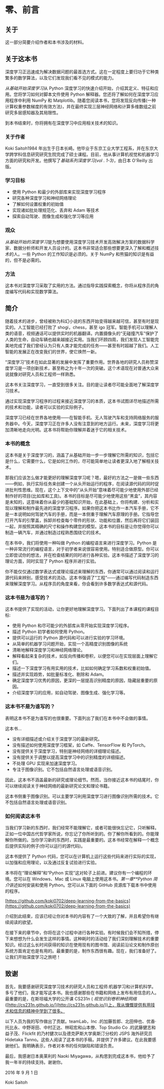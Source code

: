 

# 零、前言

## 关于

这一部分简要介绍作者和本书涉及的材料。

## 关于这本书

深度学习正迅速成为解决数据问题的最首选方式。这在一定程度上要归功于它种类繁多的数学算法，以及它们发现我们看不见的模式的能力。

*从基础开始深度学习*从 Python 深度学习的快速介绍开始，介绍其定义、特征和应用。您将学习如何对脚本文件使用 Python 解释器。您还将了解如何在深度学习应用程序中利用 NumPy 和 Matplotlib。随着您阅读本书，您将发现反向传播(一种计算权重参数梯度的有效方法)，并在最终实现三层神经网络和计算多维数组之前研究多层感知器及其局限性。

到本书结束时，你将拥有在深度学习中应用相关技术的知识。

### 关于作者

Koki Saitoh1984 年出生于日本长崎。他毕业于东京工业大学工程系，并在东京大学跨学科信息研究研究生院完成了硕士课程。目前，他从事计算机视觉和机器学习方面的研究和开发。他撰写了*基础系列深度学习(vol . 1-3)*，由日本 O'Reilly 出版。

### 学习目标

*   使用 Python 和最少的外部库来实现深度学习程序
*   研究各种深度学习和神经网络理论
*   了解如何设置权重的初始值
*   实现诸如批处理规范化、丢弃和 Adam 等技术
*   探索自动驾驶、图像生成和强化学习等应用

### 观众

*从基础开始的深度学习*是为想要使用深度学习技术开发高效解决方案的数据科学家、数据分析师和开发人员设计的。这本书非常适合那些想要更深入了解和概述技术的人。一些 Python 的工作知识是必须的。关于 NumPy 和熊猫的知识是有益的，但不是必需的。

### 方法

这本书对深度学习采取了实用的方法。通过指导实践探索概念，你将从程序员的角度编写代码和实现数学算法。



## 简介

随着技术的进步，曾经被称为科幻小说的东西开始变得越来越可信，甚至有时是现实的。人工智能已经打败了 shogi，chess，甚至 igo 冠军。智能手机可以理解人类的语音，视频通话可以提供实时的机器翻译。内置摄像头的“无碰撞汽车”保护了人类的生命，自动车辆也越来越接近实用。当我们环顾四周，我们发现人工智能完美地完成了我们曾经认为只有人类才能完成的任务——甚至有时超越了我们。人工智能的发展正在改变我们的世界，使它焕然一新。

“深度学习”技术在如此显著的发展中发挥了重要作用。世界各地的研究人员称赞深度学习是一项创新技术，甚至称之为十年一次的突破。这个术语现在对普通大众来说就像对研究人员和工程师一样熟悉。

这本书关注深度学习，一直受到很多关注。目的是让读者尽可能全面地了解深度学习技术。

通过实现深度学习程序的过程来接近深度学习的本质，这本书试图详尽地描述所需的技术和功能，读者可以实验的实际例子。

深度学习已经在世界各地使用——在智能手机、无人驾驶汽车和支持网络服务的服务器中。今天，深度学习正在许多人没有注意到的地方运行。未来，深度学习将更加清晰地走向光明。这本书将帮助你理解并着迷于它的相关技术。

### 本书的概念

这本书是关于深度学习的，涵盖了从基础开始一步一步理解它所需的知识，包括它是什么，它需要什么，它是如何工作的，尽可能简单地让读者更深入地了解相关技术。

那我们应该怎么做才能更好的理解深度学习呢？嗯，最好的方法之一是做一些东西——例如，执行实际任务来创建一个从头开始运行的程序，在阅读源代码的同时促进批判性思维。现在，这个上下文中的“从头开始”意味着尽可能少地使用外部已经制作好的项目(比如库和工具)。本书的目标是尽可能少地使用这些“黑盒”，其内容是未知的，这意味着你从最少的基础知识开始，在此基础上，你将构建、分析和实现以理解和制作最先进的深度学习程序。如果你把这本书比作一本汽车手册，它不是一本说明如何驾驶汽车的手册，而是一本侧重于理解汽车原理的手册。它指导您打开汽车的引擎盖，拆卸并检查每个零件的形状、功能和位置，然后再将它们装回一起，并按照其精确的尺寸和操作构建您的模型。这本书的目标是让你觉得你可以制造一辆汽车，并通过制造过程熟悉围绕它的技术。

在本书中，我们将使用一种叫做 Python 的编程语言来进行深度学习。Python 是一种非常流行的编程语言，对于初学者来说很容易使用。特别适合做原型。你可以立即尝试你的想法，并在检查结果的同时进行各种实验。这本书描述了深度学习的理论方面，同时实现了 Python 程序并进行实验。

你不能仅仅通过数学表达式或理论描述来理解的东西，你通常可以通过阅读和运行源代码来辨别，感受技术的流动。这本书强调了“工程”——通过编写代码制造东西来理解深度学习。从程序员的角度来看，你会看到许多数学表达式和源代码。

### 这本书是为谁写的？

这本书提供了实现的活动，让你更好地理解深度学习。下面列出了本课程的课程目标:

*   使用 Python 和尽可能少的外部库从零开始实现深度学习程序。
*   描述 Python 初学者如何使用 Python。
*   提供可以运行的 Python 源代码和可以进行实验的学习环境。
*   从简单的机器学习问题开始，实现一个高精度识别图像的系统
*   清晰地解释深度学习和神经网络理论。
*   解释看起来复杂的技术，如反向传播和卷积，以便您可以在实现层面上理解它们。
*   描述一下深度学习有用实用的技术，比如如何确定学习系数和权重初始值。
*   描述并实现趋势，如批量标准化、剔除和 Adam。
*   确定深度学习优秀的原因，更深的一层提高识别精度的原因，隐藏层重要的原因。
*   介绍深度学习的应用，如自动驾驶、图像生成、强化学习等。

### 这本书不是为谁写的？

表明这本书不是为谁写的也很重要。下面列出了我们在本书中不会做的事情。

这本书…

*   没有详细描述或介绍关于深度学习的最新研究。
*   没有描述如何使用深度学习框架，如 Caffe、TensorFlow 和 PyTorch。
*   没有提供关于深度学习，特别是神经网络的详细理论描述。
*   没有提供关于调整以提高深度学习中的识别精度的详细描述。
*   不处理 GPU 实现来加速深度学习。
*   专注于图像识别。它不包括自然语言处理或语音识别。

因此，这本书不涵盖最新的研究或理论细节。然而，当你接近这本书的结尾时，你可以继续阅读关于神经网络的最新研究论文和理论书籍。

这本书侧重于图像识别。可以主要学习利用深度学习进行图像识别所需的技术。它不包括自然语言处理或语音识别。

### 如何阅读这本书

当我们学习新的东西时，我们经常不能理解它，或者可能很快忘记它，只听解释。正如一位中国古代哲学家所说，你忘记了你所听到的。你了解你所看到的。你能理解你所做的。当你学习新的东西时，实践是最重要的。这本书经常在解释一个概念后提供实际的例子(你可以运行的源代码)。

这本书提供了 Python 代码，您可以在计算机上运行这些代码来进行实际的实现，以加强和应用理论，以及通过反复试验进行实验。

本书将在“理论解释”和“Python 实现”这对轮子上前进。建议你有一个编程的环境。您可以在 Windows、Mac 或 Linux 电脑上使用这本书。*第一章**Python 简介*讲述如何安装和使用 Python。您可以从下面的 GitHub 资源库下载本书中使用的程序。

[https://github.com/koki0702/deep-learning-from-the-basics](https://github.com/koki0702/deep-learning-from-the-basics)

介绍到此结束，应该已经让你对本书的内容有了一个大致的了解，并且希望你有继续阅读的欲望。

在接下来的章节中，你将在这个过程中进行各种实验。有时候我们会不知所措，停下来想想为什么会发生这样的事情。这种耗时的活动给了我们深刻理解技术的重要知识。经过这么长时间获得的知识在使用现有的图书馆、阅读前沿论文和制作原创系统方面肯定也是有用的。最重要的是，制作东西很有趣。现在，我们准备好了。让我们开始深度学习之旅吧！

## 致谢

首先，我要感谢研究深度学习技术的研究人员和工程师:机器学习和计算机科学。多亏了他们，我才能写这本书。我也感谢那些在书籍和网络上发布有用信息的人。最重要的是，在斯坦福大学的公开课 CS231n ( *视觉识别卷积神经网络*([http://cs231n.github.io/](http://cs231n.github.io/))上，我从慷慨提供有用技术和信息的精神中学到了很多。

以下人员为我的写作做出了贡献。teamLab，Inc .的加藤哲郎、北田伸也、优香·托比永、中野哥田、中村正达、林昭宏和山本僚、Top Studio Co .的武藤健志和益子茂、Flickfit 的乃村健次以及德克萨斯大学奥斯汀分校的 JSPS 海外研究员 Hidetaka Tanno。这些人阅读了这本书的手稿，并提供了许多建议。在此我要感谢他们。我明确表示，作者对本书的任何缺陷和错误负责。

最后，我感谢日本奥莱利的 Naoki Miyagawa，从构思到完成这本书，他给予了我一年半的持续支持。谢谢你。

2016 年 9 月 1 日

Koki Saitoh